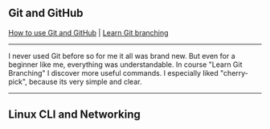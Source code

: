 Git and GitHub
-----------------------------------
[How to use Git and GitHub](https://github.com/alieninochi/kottans-frontend/blob/master/0_Git_Basics/how-to-use-git-and-github.png) | [Learn Git branching](https://github.com/alieninochi/kottans-frontend/blob/master/0_Git_Basics/learn-git-branching-1.png)
***
I never used Git before so for me it all was brand new. But even for a beginner like me, everything was understandable. In course "Learn Git Branching" I discover more useful commands. I especially liked "cherry-pick", because its very simple and clear.

***
Linux CLI and Networking
-----------------------------------
